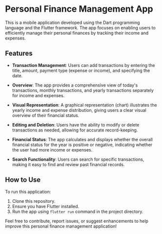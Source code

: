# Personal Finance Management App

This is a mobile application developed using the Dart programming language and the Flutter framework. The app focuses on enabling users to efficiently manage their personal finances by tracking their income and expenses.

## Features

- **Transaction Management**: Users can add transactions by entering the title, amount, payment type (expense or income), and specifying the date.
  
- **Overview**: The app provides a comprehensive view of today's transactions, monthly transactions, and yearly transactions separately for income and expenses.

- **Visual Representation**: A graphical representation (chart) illustrates the yearly income and expense distribution, giving users a clear visual overview of their financial status.

- **Editing and Deletion**: Users have the ability to modify or delete transactions as needed, allowing for accurate record-keeping.

- **Financial Status**: The app calculates and displays whether the overall financial status for the year is positive or negative, indicating whether the user had more income or expenses.

- **Search Functionality**: Users can search for specific transactions, making it easy to find and review past financial records.

## How to Use

To run this application:

1. Clone this repository.
2. Ensure you have Flutter installed.
3. Run the app using `flutter run` command in the project directory.

Feel free to contribute, report issues, or suggest enhancements to help improve this personal finance management application!
